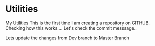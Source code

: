 # Utilities
My Utilities
This is the first time I am creating a repository on GITHUB. Checking how this works....
Let's check the commit messsage..


Lets update the changes from Dev branch to Master Branch
